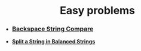 <div align="center">
  <br>
  <h1>Easy problems</h1>
</div>

- ### [**Backspace String Compare**](/Backspace%20String%20Compare)

- [**Split a String in Balanced Strings**](/Split%20a%20String%20in%20Balanced%20Strings)
